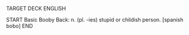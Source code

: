 TARGET DECK
ENGLISH

START
Basic
Booby
Back: n. (pl. -ies) stupid or childish person. [spanish bobo]
END
